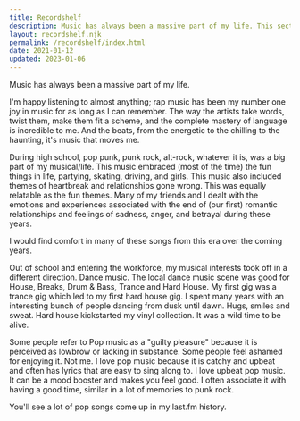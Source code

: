 ```yaml
---
title: Recordshelf
description: Music has always been a massive part of my life. This section collects all my music related pages.
layout: recordshelf.njk
permalink: /recordshelf/index.html
date: 2021-01-12
updated: 2023-01-06
---
```


Music has always been a massive part of my life.

I'm happy listening to almost anything; rap music has been my number one joy in music for as long as I can remember. The way the artists take words, twist them, make them fit a scheme, and the complete mastery of language is incredible to me. And the beats, from the energetic to the chilling to the haunting, it's music that moves me.

During high school, pop punk, punk rock, alt-rock, whatever it is, was a big part of my musical/life. This music embraced (most of the time) the fun things in life, partying, skating, driving, and girls. This music also included themes of heartbreak and relationships gone wrong. This was equally relatable as the fun themes. Many of my friends and I dealt with the emotions and experiences associated with the end of (our first) romantic relationships and feelings of sadness, anger, and betrayal during these years.

I would find comfort in many of these songs from this era over the coming years.

Out of school and entering the workforce, my musical interests took off in a different direction. Dance music. The local dance music scene was good for House, Breaks, Drum & Bass, Trance and Hard House. My first gig was a trance gig which led to my first hard house gig. I spent many years with an interesting bunch of people dancing from dusk until dawn. Hugs, smiles and sweat. Hard house kickstarted my vinyl collection. It was a wild time to be alive.

Some people refer to Pop music as a "guilty pleasure" because it is perceived as lowbrow or lacking in substance. Some people feel ashamed for enjoying it. Not me. I love pop music because it is catchy and upbeat and often has lyrics that are easy to sing along to. I love upbeat pop music. It can be a mood booster and makes you feel good. I often associate it with having a good time, similar in a lot of memories to punk rock.

You'll see a lot of pop songs come up in my last.fm history. 
